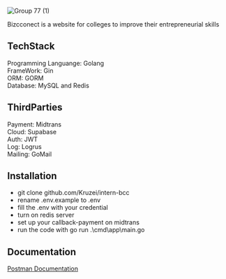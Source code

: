 
![Group 77 (1)](https://github.com/Kruzei/intern-bcc/assets/155215321/536bcd03-1bca-4f5c-a886-ec3616fe49a6)
  
Bizcconect is a website for colleges to improve their entrepreneurial skills  
  
## TechStack  
Programming Languange: Golang  
FrameWork: Gin  
ORM: GORM  
Database: MySQL and Redis  
  
## ThirdParties  
Payment: Midtrans  
Cloud: Supabase  
Auth: JWT  
Log: Logrus  
Mailing: GoMail  
  
## Installation  
- git clone github.com/Kruzei/intern-bcc  
- rename .env.example to .env  
- fill the .env with your credential  
- turn on redis server  
- set up your callback-payment on midtrans  
- run the code with go run .\cmd\app\main.go  
  
## Documentation  
[Postman Documentation](https://documenter.getpostman.com/view/32186007/2sA2xpSp8D#intro)  
